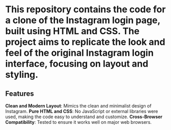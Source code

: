 # This repository contains the code for a clone of the Instagram login page, built using HTML and CSS. The project aims to replicate the look and feel of the original Instagram login interface, focusing on layout and styling.

## Features
**Clean and Modern Layout**: Mimics the clean and minimalist design of Instagram.
**Pure HTML and CSS**: No JavaScript or external libraries were used, making the code easy to understand and customize.
**Cross-Browser Compatibility**: Tested to ensure it works well on major web browsers.